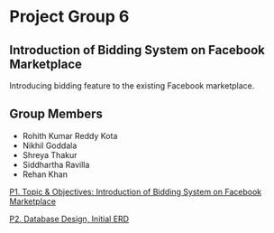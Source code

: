 # Project Group 6

## Introduction of Bidding System on Facebook Marketplace

Introducing bidding feature to the existing Facebook marketplace.

## Group Members

- Rohith Kumar Reddy Kota
- Nikhil Goddala
- Shreya Thakur
- Siddhartha Ravilla
- Rehan Khan

[P1. Topic & Objectives: Introduction of Bidding System on Facebook Marketplace](P1.%20Topic%20&%20Objectives.md)

[P2. Database Design, Initial ERD](P2.%20Database%20Design%2C%20Initial%20ERD.md)
